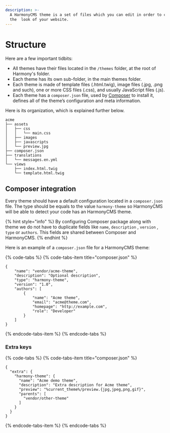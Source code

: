 ```yaml
---
description: >-
  A HarmonyCMS theme is a set of files which you can edit in order to change
  the  look of your website.
---
```


# Structure

Here are a few important tidbits:

* All themes have their files located in the `/themes` folder, at the root of Harmony's folder.
* Each theme has its own sub-folder, in the main themes folder.
* Each theme is made of template files \(.html.twig\), image files \(.jpg, .png and such\), one or more CSS files \(.css\), and usually JavaScript files \(.js\).
* Each theme has a `composer.json` file, used by [Composer](https://getcomposer.org) to install it, defines all of the theme’s configuration and meta information.

Here is its organization, which is explained further below.

```text
acme
├── assets
│   ├── css
│   │   └── main.css
│   ├── images
│   ├── javascripts
│   └── preview.jpg
├── composer.json
├── translations
│   └── messages.en.yml
└── views
    ├── index.html.twig
    └── template.html.twig
```

## Composer integration

Every theme should have a default configuration located in a `composer.json` file. The type should be equals to the value `harmony-theme` so HarmonyCMS will be able to detect your code has an HarmonyCMS theme.

{% hint style="info" %}
By configuring Composer package along with theme we do not have to duplicate fields like `name`, `description` , `version` , `type` or `authors`. This fields are shared between Composer and HarmonyCMS.
{% endhint %}

Here is an example of a `composer.json` file for a HarmonyCMS theme:

{% code-tabs %}
{% code-tabs-item title="composer.json" %}
```text
{
    "name": "vendor/acme-theme",
    "description": "Optional description",
    "type": "harmony-theme",
    "version": "1.0",
    "authors": [
        {
            "name": "Acme theme",
            "email": "acme@theme.com",
            "homepage": "http://example.com",
            "role": "Developer"
        }
    ]
}
```
{% endcode-tabs-item %}
{% endcode-tabs %}

### Extra keys

{% code-tabs %}
{% code-tabs-item title="composer.json" %}
```text
{
  "extra": {
    "harmony-theme": {
      "name": "Acme demo theme",
      "description": "Extra description for Acme theme",
      "preview": "%current_theme%/preview.{jpg,jpeg,png,gif}",
      "parents": [
        "vendor/other-theme"
      ]
    }
  }
}
```
{% endcode-tabs-item %}
{% endcode-tabs %}

